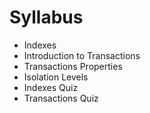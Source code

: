 # Syllabus
- Indexes
- Introduction to Transactions
- Transactions Properties
- Isolation Levels
- Indexes Quiz
- Transactions Quiz
